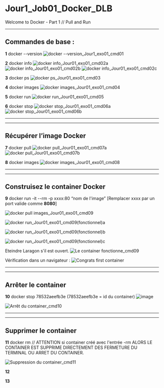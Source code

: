 # Jour1_Job01_Docker_DLB
Welcome to Docker - Part 1 // Pull and Run

--------------------------------------------

## **Commandes de base :**

**1** docker --version
![docker --version_Jour1_exo01_cmd01](https://github.com/user-attachments/assets/73216fc3-534e-447b-b722-fb86ab497f83)

**2** docker info
![docker info_Jour01_exo01_cmd02a](https://github.com/user-attachments/assets/28a1fa64-a82f-4301-bee6-099e11d9aa27)
![docker info_Jour01_exo01_cmd02b](https://github.com/user-attachments/assets/2fd296df-6429-44ae-99ef-51fe30b21886)
![docker info_Jour01_exo01_cmd02c](https://github.com/user-attachments/assets/279f0860-503b-4c26-b918-a3715401394f)


**3** docker ps
![docker ps_Jour01_exo01_cmd03](https://github.com/user-attachments/assets/c9db6d9e-6639-4707-8f5a-c61126a97106)


**4** docker images
![docker images_Jour01_exo01_cmd04](https://github.com/user-attachments/assets/1b56ea8c-1c30-45eb-91e2-44e29c3f23da)


**5** docker run
![docker run_Jour01_exo01_cmd05](https://github.com/user-attachments/assets/dbfd2801-6cf3-445a-a7dd-7e36c0a18350)


**6** docker stop
![docker stop_Jour01_exo01_cmd06a](https://github.com/user-attachments/assets/050eea0e-f200-4052-b1ba-d74d60748718)
![docker stop_Jour01_exo01_cmd06b](https://github.com/user-attachments/assets/b7249016-3321-4fd5-886b-03d2ddbbfe1f)

--------------------------------------------
--------------------------------------------
## **Récupérer l’image Docker**

**7** docker pull
![docker pull_Jour01_exo01_cmd07a](https://github.com/user-attachments/assets/37aea537-9b43-4ef8-878a-1153424aea8f)
![docker pull_Jour01_exo01_cmd07b](https://github.com/user-attachments/assets/3e953dc5-f9a9-4827-b91b-61ad8a344800)


**8** docker images
![docker images_Jour01_exo01_cmd08](https://github.com/user-attachments/assets/7b2910de-89fb-439c-8fbd-981cb092b615)

--------------------------------------------
--------------------------------------------
## **Construisez le container Docker**

**9** docker run -it --rm -p xxxx:80 “nom de l'image”   [Remplacer xxxx par un port valide comme **8080**]

![docker pull   images_Jour01_exo01_cmd09](https://github.com/user-attachments/assets/f2f90188-db9d-4f2d-a6ee-773781658df7)

![docker run_Jour01_exo01_cmd09(fonctionnel)a](https://github.com/user-attachments/assets/09f962cb-3d46-42fb-bbcc-be947148bf2f)

![docker run_Jour01_exo01_cmd09(fonctionnel)b](https://github.com/user-attachments/assets/3b946439-ffe7-440a-898e-53ca698c54ea)

![docker run_Jour01_exo01_cmd09(fonctionnel)c](https://github.com/user-attachments/assets/cd701f69-99db-411e-a213-d331c34b9014)

Eteindre Laragon s'il est ouvert.
![Le container fonctionne_cmd09](https://github.com/user-attachments/assets/27c8010d-e697-4e21-8405-a9cf18ec78e4)

Vérification dans un navigateur :
![Congrats first container](https://github.com/user-attachments/assets/34871e5b-0e08-42f0-9ebe-1d6500513764)


--------------------------------------------
--------------------------------------------
## **Arrêter le container**

**10** docker stop 78532aeefb3e (78532aeefb3e = id du container)
![image](https://github.com/user-attachments/assets/0d6e57b3-2092-47c3-b419-930baddbc5c6)

![Arrêt du container_cmd10](https://github.com/user-attachments/assets/75e7ab50-4a3c-4f77-a15a-29d7fe656e8c)


--------------------------------------------
--------------------------------------------
## **Supprimer le container**

**11** docker rm <nom du container> // ATTENTION si container créé avec l'entrée -rm ALORS LE CONTAINER EST SUPPRIME DIRECTEMENT DES FERMETURE DU TERMINAL OU ARRET DU CONTAINER.

![Suppression du container_cmd11](https://github.com/user-attachments/assets/97807960-1336-4cae-9fd7-5ad2b2385e63)


**12** 


**13** 




